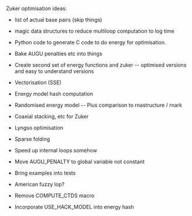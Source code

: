 Zuker optimisation ideas:
- list of actual base pairs (skip things)
- magic data structures to reduce multiloop computation to log time
- Python code to generate C code to do energy for optimisation.
- Bake AUGU penalties etc into things
- Create second set of energy functions  and zuker
-- optimised versions and easy to understand versions
- Vectorisation (SSE)

- Energy model hash computation
- Randomised energy model
-- Plus comparison to rnastructure / rnark
- Coaxial stacking, etc for Zuker
- Lyngso optimisation
- Sparse folding
- Speed up internal loops somehow
- Move AUGU_PENALTY to global variable not constant
- Bring examples into tests
- American fuzzy lop?
- Remove COMPUTE_CTDS macro
- Incorporate USE_HACK_MODEL into energy hash
